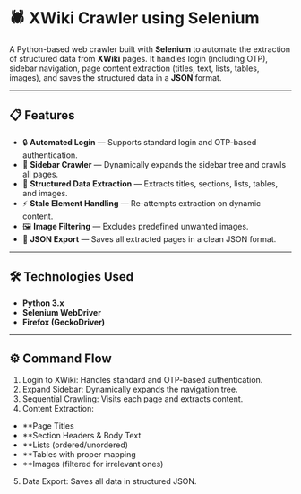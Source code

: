 # 🕷️ XWiki Crawler using Selenium

A Python-based web crawler built with **Selenium** to automate the extraction of structured data from **XWiki** pages. It handles login (including OTP), sidebar navigation, page content extraction (titles, text, lists, tables, images), and saves the structured data in a **JSON** format.

---

## 📋 Features

- 🔒 **Automated Login** — Supports standard login and OTP-based authentication.
- 📂 **Sidebar Crawler** — Dynamically expands the sidebar tree and crawls all pages.
- 📑 **Structured Data Extraction** — Extracts titles, sections, lists, tables, and images.
- ⚡ **Stale Element Handling** — Re-attempts extraction on dynamic content.
- 🖼️ **Image Filtering** — Excludes predefined unwanted images.
- 💾 **JSON Export** — Saves all extracted pages in a clean JSON format.

---

## 🛠️ Technologies Used

- **Python 3.x**
- **Selenium WebDriver**
- **Firefox (GeckoDriver)**

---

## ⚙️ Command Flow
1. Login to XWiki: Handles standard and OTP-based authentication.
2. Expand Sidebar: Dynamically expands the navigation tree.
3. Sequential Crawling: Visits each page and extracts content.
4. Content Extraction:
- **Page Titles
- **Section Headers & Body Text
- **Lists (ordered/unordered)
- **Tables with proper mapping
- **Images (filtered for irrelevant ones)
5. Data Export: Saves all data in structured JSON.

